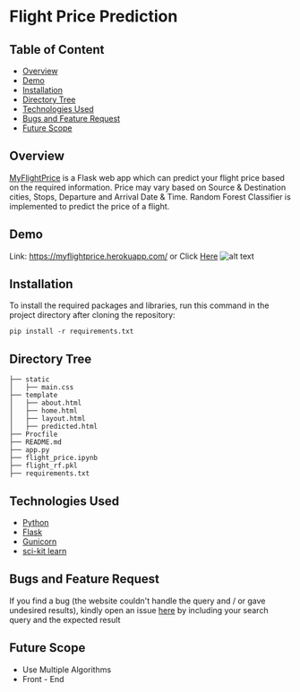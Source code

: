 # Flight Price Prediction
## Table of Content
* [Overview](#Overview)
* [Demo](#Demo)
* [Installation](#Installation)
* [Directory Tree](#Directory-Tree)
* [Technologies Used](#Technology-Used)
* [Bugs and Feature Request](#Bugs-and-Feature-Request)
* [Future Scope](#Future-Scope)

## Overview
[MyFlightPrice](https://myflightprice.herokuapp.com/) is a Flask web app which can predict your flight price based on the required information. Price may vary based on Source & Destination cities, Stops, Departure and Arrival Date & Time. Random Forest Classifier is implemented to predict the price of a flight.

## Demo
Link: https://myflightprice.herokuapp.com/
or Click [Here](https://myflightprice.herokuapp.com/)
![alt text](https://github.com/dipeshgyanchandani/myproject/blob/master/Screenshot%202021-01-13%20at%202.42.41%20AM.png "Logo Title Text 1")

## Installation
To install the required packages and libraries, run this command in the project directory after cloning the repository:

```pip install -r requirements.txt```

## Directory Tree
```
├── static 
│   ├── main.css
├── template
│   ├── about.html
│   ├── home.html
│   ├── layout.html
│   ├── predicted.html
├── Procfile
├── README.md
├── app.py
├── flight_price.ipynb
├── flight_rf.pkl
├── requirements.txt
```

## Technologies Used
* [Python](https://www.python.org/)
* [Flask](https://flask.palletsprojects.com/en/1.1.x/)
* [Gunicorn](https://gunicorn.org/)
* [sci-kit learn](https://scikit-learn.org/stable/)

## Bugs and Feature Request
If you find a bug (the website couldn't handle the query and / or gave undesired results), kindly open an issue [here](https://github.com/dipeshgyanchandani/myflightprice/issues) by including your search query and the expected result

## Future Scope
* Use Multiple Algorithms
* Front - End
